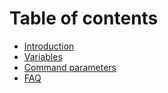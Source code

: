 # Table of contents

* [Introduction](README.md)
* [Variables](untitled.md)
* [Command parameters](untitled-1.md)
* [FAQ](faq.md)

